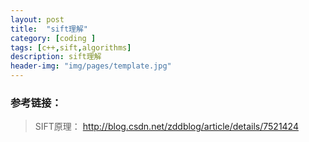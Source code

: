 ```yaml
---
layout: post
title:  "sift理解"
category: [coding ]
tags: [c++,sift,algorithms]
description: sift理解
header-img: "img/pages/template.jpg"
---
```


### 参考链接：  
>SIFT原理：
http://blog.csdn.net/zddblog/article/details/7521424


